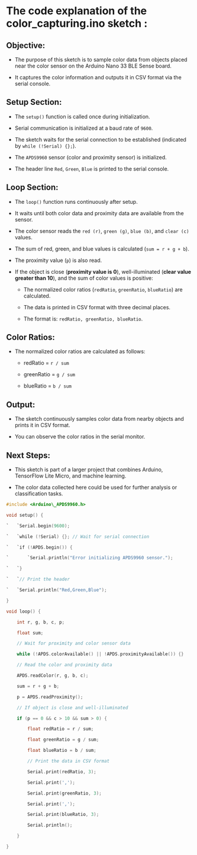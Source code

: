 ﻿# **The code explanation of the color_capturing.ino sketch :**


## **Objective:**

- The purpose of this sketch is to sample color data from objects placed near the color sensor on the Arduino Nano 33 BLE Sense board.

- It captures the color information and outputs it in CSV format via the serial console.

## **Setup Section:**

- The `setup()` function is called once during initialization.

- Serial communication is initialized at a baud rate of `9600`.

- The sketch waits for the serial connection to be established (indicated by `while (!Serial) {};`).

- The `APDS9960` sensor (color and proximity sensor) is initialized.

- The header line `Red`, `Green`, `Blue` is printed to the serial console.

## **Loop Section:**

- The `loop()` function runs continuously after setup.

- It waits until both color data and proximity data are available from the sensor.

- The color sensor reads the `red (r)`, `green (g)`, `blue (b)`, and `clear (c)` values.

- The sum of red, green, and blue values is calculated (`sum = r + g + b`).

- The proximity value (`p`) is also read.

- If the object is close (**proximity value is 0**), well-illuminated (**clear value greater than 10**), and the sum of color values is positive:

    - The normalized color ratios (`redRatio`, `greenRatio`, `blueRatio`) are calculated.

    - The data is printed in CSV format with three decimal places.

    - The format is: `redRatio, greenRatio, blueRatio`.

## **Color Ratios:**

- The normalized color ratios are calculated as follows:

    - redRatio = `r / sum`

    - greenRatio = `g / sum`

    - blueRatio = `b / sum`

## **Output:**

- The sketch continuously samples color data from nearby objects and prints it in CSV format.

- You can observe the color ratios in the serial monitor.

## **Next Steps:**

- This sketch is part of a larger project that combines Arduino, TensorFlow Lite Micro, and machine learning.

- The color data collected here could be used for further analysis or classification tasks.

```c
#include <Arduino\_APDS9960.h>

void setup() {

`	`Serial.begin(9600);

`	`while (!Serial) {}; // Wait for serial connection

`	`if (!APDS.begin()) {

`    	`Serial.println("Error initializing APDS9960 sensor.");

`	`}

`	`// Print the header

`	`Serial.println("Red,Green,Blue");

}

void loop() {

    int r, g, b, c, p;

    float sum;

    // Wait for proximity and color sensor data

    while (!APDS.colorAvailable() || !APDS.proximityAvailable()) {}

    // Read the color and proximity data

    APDS.readColor(r, g, b, c);

    sum = r + g + b;

    p = APDS.readProximity();

    // If object is close and well-illuminated

    if (p == 0 && c > 10 && sum > 0) {

        float redRatio = r / sum;

        float greenRatio = g / sum;

        float blueRatio = b / sum;

        // Print the data in CSV format

        Serial.print(redRatio, 3);

        Serial.print(',');

        Serial.print(greenRatio, 3);

        Serial.print(',');

        Serial.print(blueRatio, 3);

        Serial.println();

    }

}
```


